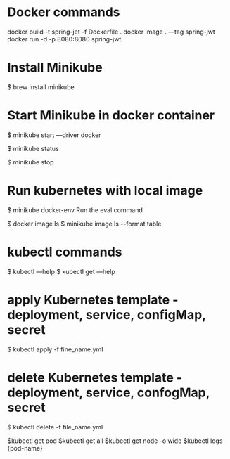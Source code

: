 # Docker commands

docker build -t spring-jet -f Dockerfile .
docker image . —tag spring-jwt
docker run -d -p 8080:8080 spring-jwt


# Install Minikube
$ brew install minikube

# Start Minikube in docker container
$ minikube start —driver docker

$ minikube status

$ minikube stop

# Run kubernetes with local image

$ minikube docker-env
Run the eval command

$ docker image ls
$ minikube image ls --format table 

# kubectl commands

$ kubectl —help
$ kubectl get —help

# apply Kubernetes template - deployment, service, configMap, secret
$ kubectl apply -f fine_name.yml

# delete Kubernetes template - deployment, service, confogMap, secret
$ kubectl delete -f file_name.yml

$kubectl get pod
$kubectl get all
$kubectl get node -o wide
$kubectl logs {pod-name}